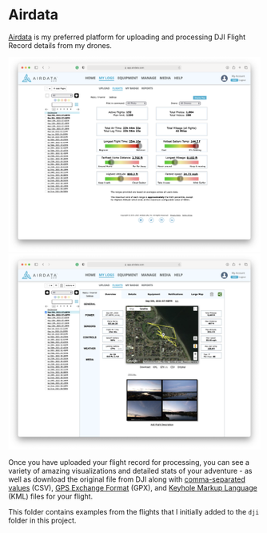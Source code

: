 # Airdata

[Airdata](https://airdata.com) is my preferred platform for uploading and processing DJI Flight Record details from my drones.

![__screenshots__/airdata-01.png](__screenshots__/airdata-01.png)
![__screenshots__/airdata-02.png](__screenshots__/airdata-02.png)

Once you have uploaded your flight record for processing, you can see a variety of amazing visualizations and detailed stats of your adventure - as well as download the original file from DJI along with [comma-separated values](https://en.wikipedia.org/wiki/Comma-separated_values) (CSV), [GPS Exchange Format](https://en.wikipedia.org/wiki/GPS_Exchange_Format) (GPX), and [Keyhole Markup Language](https://en.wikipedia.org/wiki/Keyhole_Markup_Language) (KML) files for your flight.

This folder contains examples from the flights that I initially added to the `dji` folder in this project.
